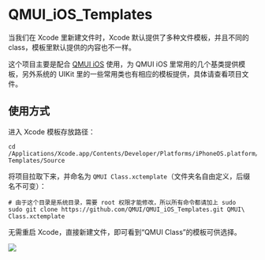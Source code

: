 # QMUI_iOS_Templates
当我们在 Xcode 里新建文件时，Xcode 默认提供了多种文件模板，并且不同的 class，模板里默认提供的内容也不一样。

这个项目主要是配合 [QMUI iOS](https://github.com/QMUI/QMUI_iOS) 使用，为 QMUI iOS 里常用的几个基类提供模板，另外系统的 UIKit 里的一些常用类也有相应的模板提供，具体请查看项目文件。

## 使用方式
进入 Xcode 模板存放路径：
```
cd /Applications/Xcode.app/Contents/Developer/Platforms/iPhoneOS.platform/Developer/Library/Xcode/Templates/File\ Templates/Source
```

将项目拉取下来，并命名为 `QMUI Class.xctemplate`（文件夹名自由定义，后缀名不可变）：
```
# 由于这个目录是系统目录，需要 root 权限才能修改，所以所有命令都请加上 sudo
sudo git clone https://github.com/QMUI/QMUI_iOS_Templates.git QMUI\ Class.xctemplate
```

无需重启 Xcode，直接新建文件，即可看到“QMUI Class”的模板可供选择。

![](https://cloud.githubusercontent.com/assets/1190261/24793746/c1dff3e2-1bb5-11e7-985d-518c3cd9bcf7.png)

